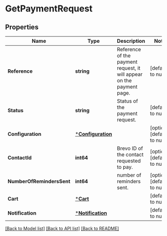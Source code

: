 # GetPaymentRequest

## Properties
Name | Type | Description | Notes
------------ | ------------- | ------------- | -------------
**Reference** | **string** | Reference of the payment request, it will appear on the payment page.  | [default to null]
**Status** | **string** | Status of the payment request. | [default to null]
**Configuration** | [***Configuration**](configuration.md) |  | [optional] [default to null]
**ContactId** | **int64** | Brevo ID of the contact requested to pay.  | [optional] [default to null]
**NumberOfRemindersSent** | **int64** | number of reminders sent.  | [optional] [default to null]
**Cart** | [***Cart**](cart.md) |  | [default to null]
**Notification** | [***Notification**](notification.md) |  | [default to null]

[[Back to Model list]](../README.md#documentation-for-models) [[Back to API list]](../README.md#documentation-for-api-endpoints) [[Back to README]](../README.md)


